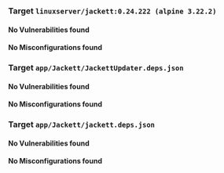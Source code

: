 
### Target `linuxserver/jackett:0.24.222 (alpine 3.22.2)`
#### No Vulnerabilities found
#### No Misconfigurations found
### Target `app/Jackett/JackettUpdater.deps.json`
#### No Vulnerabilities found
#### No Misconfigurations found
### Target `app/Jackett/jackett.deps.json`
#### No Vulnerabilities found
#### No Misconfigurations found
